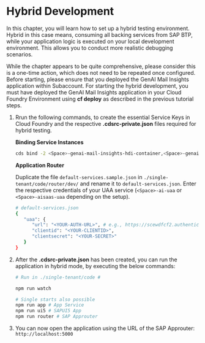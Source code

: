 # Hybrid Development

In this chapter, you will learn how to set up a hybrid testing environment. Hybrid in this case means, consuming all backing services from SAP BTP, while your application logic is executed on your local development environment. This allows you to conduct more realistic debugging scenarios.

While the chapter appears to be quite comprehensive, please consider this is a one-time action, which does not need to be repeated once configured. Before starting, please ensure that you deployed the GenAI Mail Insights application within Subaccount. For starting the hybrid development, you must have deployed the GenAI Mail Insights application in your Cloud Foundry Environment using **cf deploy** as described in the previous tutorial steps.

1. Rrun the following commands, to create the essential Service Keys in Cloud Foundry and the respective **.cdsrc-private.json** files required for hybrid testing.

   **Binding Service Instances**

   ```sh
   cds bind -2 <Space>-genai-mail-insights-hdi-container,<Space>-genai-mail-insights-uaa,<Space>-generative-ai-hub
   ```

   **Application Router**

   Duplicate the file `default-services.sample.json` in `./single-tenant/code/router/dev/` and rename it to `default-services.json`. Enter the respective credentials of your UAA service (`<Space>-ai-uaa` or `<Space>-aisaas-uaa` depending on the setup).

   ```sh
   # default-services.json
   {
      "uaa": {
         "url": "<YOUR-AUTH-URL>", # e.g., https://scewdfcf2.authentication.eu12.hana.ondemand.com
         "clientid": "<YOUR-CLIENTID>",
         "clientsecret": "<YOUR-SECRET>"
      }
   }
   ```

2. After the **.cdsrc-private.json** has been created, you can run the application in hybrid mode, by executing the below commands:

   ```sh
   # Run in ./single-tenant/code #

   npm run watch

   # Single starts also possible
   npm run app # App Service
   npm run ui5 # SAPUI5 App
   npm run router # SAP Approuter
   ```

3. You can now open the application using the URL of the SAP Approuter: `http://localhost:5000`
